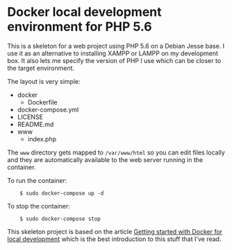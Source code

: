 # Docker local development environment for PHP 5.6

This is a skeleton for a web project using PHP 5.6 on a Debian Jesse base. I use it as an alternative to installing XAMPP or LAMPP on my development box. It also lets me specify the version of PHP I use which can be closer to the target environment.

The layout is very simple:

* docker
  * Dockerfile
* docker-compose.yml
* LICENSE
* README.md
* www
  * index.php

The ```www``` directory gets mapped to ```/var/www/html``` so you can edit files locally and they are automatically available to the web server running in the container.

To run the container:

        $ sudo docker-compose up -d

To stop the container:

        $ sudo docker-compose stop

This skeleton project is based on the article [Getting started with Docker for local development](https://perchrunway.com/blog/2017-01-19-getting-started-with-docker-for-local-development) which is the best introduction to this stuff that I've read.
